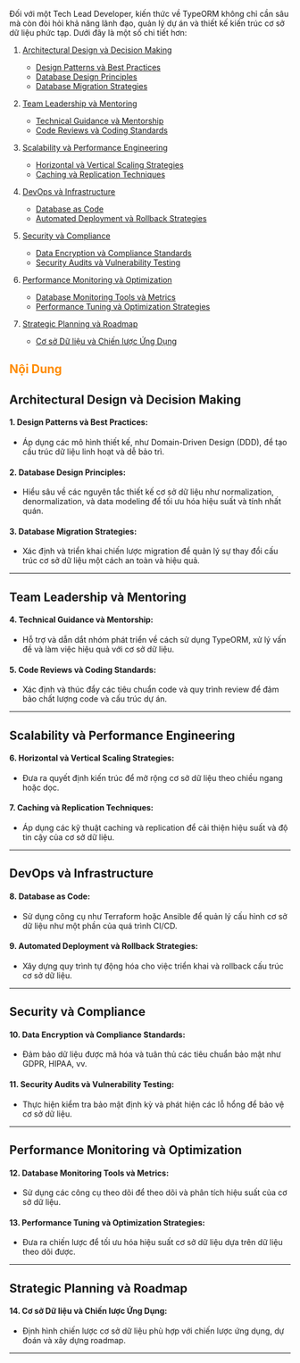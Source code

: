 Đối với một Tech Lead Developer, kiến thức về TypeORM không chỉ cần sâu mà còn đòi hỏi khả năng lãnh đạo, quản lý dự án và thiết kế kiến trúc cơ sở dữ liệu phức tạp. Dưới đây là một số chi tiết hơn:

1. [Architectural Design và Decision Making](#architectural-design-và-decision-making)
   - [Design Patterns và Best Practices](#1-design-patterns-và-best-practices)
   - [Database Design Principles](#2-database-design-principles)
   - [Database Migration Strategies](#3-database-migration-strategies)

2. [Team Leadership và Mentoring](#team-leadership-và-mentoring)
   - [Technical Guidance và Mentorship](#4-technical-guidance-và-mentorship)
   - [Code Reviews và Coding Standards](#5-code-reviews-và-coding-standards)

3. [Scalability và Performance Engineering](#scalability-và-performance-engineering)
   - [Horizontal và Vertical Scaling Strategies](#6-horizontal-và-vertical-scaling-strategies)
   - [Caching và Replication Techniques](#7-caching-và-replication-techniques)

4. [DevOps và Infrastructure](#devops-và-infrastructure)
   - [Database as Code](#8-database-as-code)
   - [Automated Deployment và Rollback Strategies](#9-automated-deployment-và-rollback-strategies)

5. [Security và Compliance](#security-và-compliance)
   - [Data Encryption và Compliance Standards](#10-data-encryption-và-compliance-standards)
   - [Security Audits và Vulnerability Testing](#11-security-audits-và-vulnerability-testing)

6. [Performance Monitoring và Optimization](#performance-monitoring-và-optimization)
   - [Database Monitoring Tools và Metrics](#12-database-monitoring-tools-và-metrics)
   - [Performance Tuning và Optimization Strategies](#13-performance-tuning-và-optimization-strategies)

7. [Strategic Planning và Roadmap](#strategic-planning-và-roadmap)
   - [Cơ sở Dữ liệu và Chiến lược Ứng Dụng](#14-cơ-sở-dữ-liệu-và-chiến-lược-ứng-dụng)

<h2 style="color:#FF8C00; font-weight: bold;">Nội Dung</h2>

## Architectural Design và Decision Making

#### 1. **Design Patterns và Best Practices:**

- Áp dụng các mô hình thiết kế, như Domain-Driven Design (DDD), để tạo cấu trúc dữ liệu linh hoạt và dễ bảo trì.

#### 2. **Database Design Principles:**

- Hiểu sâu về các nguyên tắc thiết kế cơ sở dữ liệu như normalization, denormalization, và data modeling để tối ưu hóa hiệu suất và tính nhất quán.

#### 3. **Database Migration Strategies:**

- Xác định và triển khai chiến lược migration để quản lý sự thay đổi cấu trúc cơ sở dữ liệu một cách an toàn và hiệu quả.

---

## Team Leadership và Mentoring

#### 4. **Technical Guidance và Mentorship:**

- Hỗ trợ và dẫn dắt nhóm phát triển về cách sử dụng TypeORM, xử lý vấn đề và làm việc hiệu quả với cơ sở dữ liệu.

#### 5. **Code Reviews và Coding Standards:**

- Xác định và thúc đẩy các tiêu chuẩn code và quy trình review để đảm bảo chất lượng code và cấu trúc dự án.

---

## Scalability và Performance Engineering

#### 6. **Horizontal và Vertical Scaling Strategies:**

- Đưa ra quyết định kiến trúc để mở rộng cơ sở dữ liệu theo chiều ngang hoặc dọc.

#### 7. **Caching và Replication Techniques:**

- Áp dụng các kỹ thuật caching và replication để cải thiện hiệu suất và độ tin cậy của cơ sở dữ liệu.

---

## DevOps và Infrastructure

#### 8. **Database as Code:**

- Sử dụng công cụ như Terraform hoặc Ansible để quản lý cấu hình cơ sở dữ liệu như một phần của quá trình CI/CD.

#### 9. **Automated Deployment và Rollback Strategies:**

- Xây dựng quy trình tự động hóa cho việc triển khai và rollback cấu trúc cơ sở dữ liệu.

---

## Security và Compliance

#### 10. **Data Encryption và Compliance Standards:**

- Đảm bảo dữ liệu được mã hóa và tuân thủ các tiêu chuẩn bảo mật như GDPR, HIPAA, vv.

#### 11. **Security Audits và Vulnerability Testing:**

- Thực hiện kiểm tra bảo mật định kỳ và phát hiện các lỗ hổng để bảo vệ cơ sở dữ liệu.

---

## Performance Monitoring và Optimization

#### 12. **Database Monitoring Tools và Metrics:**

- Sử dụng các công cụ theo dõi để theo dõi và phân tích hiệu suất của cơ sở dữ liệu.

#### 13. **Performance Tuning và Optimization Strategies:**

- Đưa ra chiến lược để tối ưu hóa hiệu suất cơ sở dữ liệu dựa trên dữ liệu theo dõi được.

---

## Strategic Planning và Roadmap

#### 14. **Cơ sở Dữ liệu và Chiến lược Ứng Dụng:**

- Định hình chiến lược cơ sở dữ liệu phù hợp với chiến lược ứng dụng, dự đoán và xây dựng roadmap.

---
